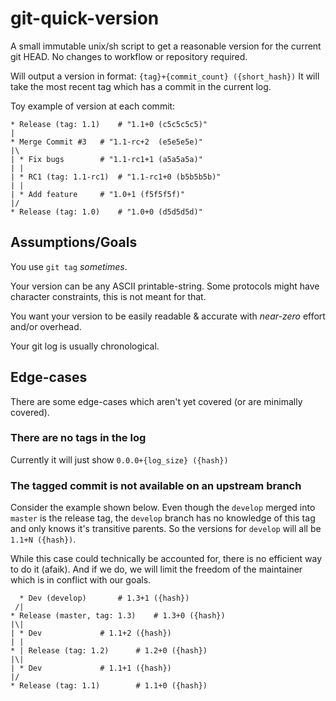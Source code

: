# git-quick-version
A small immutable unix/sh script to get a reasonable version for the current git HEAD. No changes to workflow or repository required.

Will output a version in format: `{tag}+{commit_count} ({short_hash})`
It will take the most recent tag which has a commit in the current log.

Toy example of version at each commit:
```
* Release (tag: 1.1)    # "1.1+0 (c5c5c5c5)"
|
* Merge Commit #3	# "1.1-rc+2  (e5e5e5e)"
|\
| * Fix bugs 		# "1.1-rc1+1 (a5a5a5a)"
| |
| * RC1 (tag: 1.1-rc1)  # "1.1-rc1+0 (b5b5b5b)"
| |
| * Add feature		# "1.0+1 (f5f5f5f)"
|/
* Release (tag: 1.0)    # "1.0+0 (d5d5d5d)"
```

## Assumptions/Goals
You use `git tag` *sometimes*.

Your version can be any ASCII printable-string. Some protocols might have character constraints, this is not meant for that.

You want your version to be easily readable & accurate with *near-zero* effort and/or overhead.

Your git log is usually chronological.

## Edge-cases
There are some edge-cases which aren't yet covered (or are minimally covered).

### There are no tags in the log
Currently it will just show `0.0.0+{log_size} ({hash})`

### The tagged commit is not available on an upstream branch
Consider the example shown below.
Even though the `develop` merged into `master` is the release tag, the `develop` branch has no knowledge of this tag and only knows it's transitive parents.
So the versions for `develop` will all be `1.1+N ({hash})`.

While this case could technically be accounted for, there is no efficient way to do it (afaik).
And if we do, we will limit the freedom of the maintainer which is in conflict with our goals. 

```
  * Dev (develop)		# 1.3+1 ({hash})
 /|
* Release (master, tag: 1.3)	# 1.3+0 ({hash})
|\|
| * Dev				# 1.1+2 ({hash})
| |
* | Release (tag: 1.2)		# 1.2+0 ({hash})
|\|
| * Dev				# 1.1+1 ({hash})
|/
* Release (tag: 1.1)		# 1.1+0 ({hash})
```

